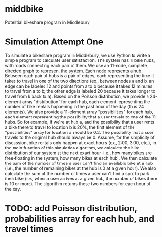 # middbike
Potential bikeshare program in Middlebury

# Simulation Attempt One

To simulate a bikeshare program in Middlebury, we use Python to write a simple program to calculate user satisfaction. The system has 11 bike hubs, with roads connecting each pair of them. We use an 11-node, complete, directed graph to represent the system. Each node represents a hub. Between each pair of hubs is a pair of edges, each representing the time it takes to travel in one of the two directions (ex., between nodes a and b, an edge can be labeled 12 and points from a to b because it takes 12 minutes to travel from a to b; the other edge is labeled 20 because it takes longer to travel from b back to a). Based on the Poisson distribution, we provide a 24-element array "distribution" for each hub, each element representing the number of bike rentals happening in the past hour of the day (thus 24 elements). We also provide a 11-element array "possibilities" for each hub, each element representing the possibility that a user travels to one of the 11 hubs. So for example, if we're at hub a, and the possibility that a user rents a bike there to travel to location b is 20%, the first element of the "possibilities" array for location a should be 0.2. The possibility that a user travels to the original hub should always be 0. Assume, for the simplicity of discussion, bike rentals only happen at exact hours (ex., 2:00, 3:00, etc.), in the main function of this simulation algorithm, we calculate the bike distribution of our system at the next exact hour (i.e., how many bikes are free-floating in the system, how many bikes at each hub). We then calculate the sum of the number of times a user can't find an available bike at a hub (i.e., the number of remaining bikes at the hub is 0 at a given hour). We also calculate the sum of the number of times a user can't find a spot to park their bike (i.e., when a user arrives at a given hub, the number of bikes there is 10 or more). The algorithm returns these two numbers for each hour of the day.

# TODO: add Poisson distribution, probabilities array for each hub, and travel times